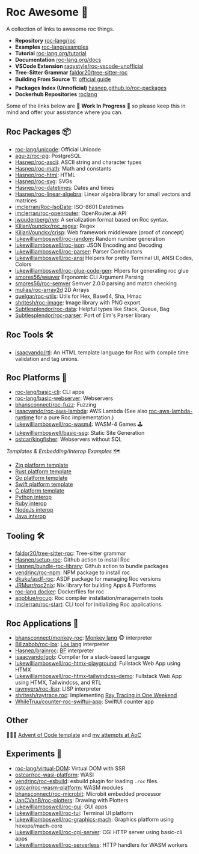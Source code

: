 
# Roc Awesome 🤘

A collection of links to awesome roc things. 

- **Repository** [roc-lang/roc](https://github.com/roc-lang/roc)
- **Examples** [roc-lang/examples](https://github.com/roc-lang/examples)
- **Tutorial** [roc-lang.org/tutorial](https://www.roc-lang.org/tutorial)
- **Documentation** [roc-lang.org/docs](https://www.roc-lang.org/docs)
- **VSCode Extension** [raqystyle/roc-vscode-unofficial](https://github.com/raqystyle/roc-vscode-unofficial)
- **Tree-Sitter Grammar** [faldor20/tree-sitter-roc](https://github.com/faldor20/tree-sitter-roc)
- **Building From Source** 🏗️ [official guide](https://github.com/roc-lang/roc/blob/main/BUILDING_FROM_SOURCE.md)
- **Packages Index (Unnoficial)** [hasnep.github.io/roc-packages](https://hasnep.github.io/roc-packages/)
- **Dockerhub Repositories** [roclang](https://hub.docker.com/repositories/roclang)

Some of the links below are 🚧 **Work In Progress** 🚧 so please keep this in mind and offer your assistance where you can.

## Roc Packages 📦
- [roc-lang/unicode](https://github.com/roc-lang/unicode): Official Unicode
- [agu-z/roc-pg](https://github.com/agu-z/roc-pg): PostgreSQL
- [Hasnep/roc-ascii](https://github.com/Hasnep/roc-ascii): ASCII string and character types
- [Hasnep/roc-math](https://github.com/Hasnep/roc-math): Math and constants
- [Hasnep/roc-html](https://github.com/Hasnep/roc-html): HTML
- [Hasnep/roc-svg](https://github.com/Hasnep/roc-svg): SVGs
- [Hasnep/roc-datetimes](https://github.com/hasnep/roc-datetimes): Dates and times
- [Hasnep/roc-linear-algebra](https://github.com/Hasnep/roc-linear-algebra): Linear algebra library for small vectors and matrices
- [imclerran/Roc-IsoDate](https://github.com/imclerran/Roc-IsoDate): ISO-8601 Datetimes
- [imclerran/roc-openrouter](https://github.com/imclerran/roc-openrouter): OpenRouter.ai API
- [jwoudenberg/rvn](https://github.com/jwoudenberg/rvn): A serialization format based on Roc syntax.
- [KilianVounckx/roc_regex](https://github.com/KilianVounckx/roc_regex): Regex
- [KilianVounckx/crisp](https://github.com/KilianVounckx/crisp): Web framework middleware (proof of concept)
- [lukewilliamboswell/roc-random](https://github.com/lukewilliamboswell/roc-random): Random number generation
- [lukewilliamboswell/roc-json](https://github.com/lukewilliamboswell/roc-json): JSON Encoding and Decoding
- [lukewilliamboswell/roc-parser](https://github.com/lukewilliamboswell/roc-parser): Parser Combinators
- [lukewilliamboswell/roc-ansi](https://github.com/lukewilliamboswell/roc-ansi) Helpers for pretty Terminal UI, ANSI Codes, Colors
- [lukewilliamboswell/roc-glue-code-gen](https://github.com/lukewilliamboswell/roc-glue-code-gen): Hlpers for generating roc glue
- [smores56/weaver](https://github.com/smores56/weaver) Ergonomic CLI Argument Parsing
- [smores56/roc-semver](https://github.com/smores56/roc-semver) Semver 2.0.0 parsing and match checking
- [mulias/roc-array2d](https://github.com/mulias/roc-array2d) 2D Arrays
- [quelgar/roc-utils](https://github.com/quelgar/roc-utils): Utils for Hex, Base64, Sha, Hmac
- [shritesh/roc-image](https://github.com/shritesh/roc-image): Image library with PNG export.
- [Subtlesplendor/roc-data](https://github.com/Subtlesplendor/roc-data): Helpful types like Stack, Queue, Bag
- [Subtlesplendor/roc-parser](https://github.com/Subtlesplendor/roc-parser): Port of Elm's Parser library

## Roc Tools 🛠️
- [isaacvando/rtl](https://github.com/isaacvando/rtl): An HTML template language for Roc with compile time validation and tag unions.

## Roc Platforms 🏢
- [roc-lang/basic-cli](https://github.com/roc-lang/basic-cli): CLI apps
- [roc-lang/basic-webserver](https://github.com/roc-lang/basic-webserver): Webservers
- [bhansconnect/roc-fuzz](https://github.com/bhansconnect/roc-fuzz): Fuzzing
- [isaacvando/roc-aws-lambda](https://github.com/isaacvando/roc-aws-lambda): AWS Lambda (See also [roc-aws-lambda-runtime](https://github.com/isaacvando/roc-aws-lambda-runtime) for a pure Roc implementation.)
- [lukewilliamboswell/roc-wasm4](https://github.com/lukewilliamboswell/roc-wasm4): WASM-4 Games 🕹️
- [lukewilliamboswell/basic-ssg](https://github.com/lukewilliamboswell/basic-ssg): Static Site Generation
- [ostcar/kingfisher](https://github.com/ostcar/kingfisher): Webservers without SQL

*Templates & Embedding/Interop Examples* 🗺
- [Zig platform template](https://github.com/lukewilliamboswell/roc-platform-template-zig)
- [Rust platform template](https://github.com/lukewilliamboswell/roc-platform-template-rust)
- [Go platform template](https://github.com/lukewilliamboswell/roc-platform-template-go)
- [Swift platform template](https://github.com/lukewilliamboswell/roc-platform-template-swift)
- [C platform template](https://github.com/lukewilliamboswell/roc-platform-template-c)
- [Python interop](https://github.com/roc-lang/roc/tree/main/examples/python-interop)
- [Ruby interop](https://github.com/roc-lang/roc/tree/main/examples/ruby-interop)
- [NodeJs interop](https://github.com/roc-lang/roc/tree/main/examples/nodejs-interop)
- [Java interop](https://github.com/roc-lang/roc/tree/main/examples/jvm-interop)

## Tooling 🛠️

- [faldor20/tree-sitter-roc](https://github.com/faldor20/tree-sitter-roc): Tree-sitter grammar
- [Hasnep/setup-roc](https://github.com/Hasnep/setup-roc): Github action to install Roc
- [Hasnep/bundle-roc-library](https://github.com/Hasnep/bundle-roc-library): Github action to bundle packages
- [vendrinc/roc-npm](https://github.com/vendrinc/roc-npm/): NPM package to install roc
- [dkuku/asdf-roc](https://github.com/dkuku/asdf-roc): ASDF package for managing Roc versions
- [JRMurr/roc2nix](https://github.com/JRMurr/roc2nix): Nix library for building Apps & Platforms
- [roc-lang docker](https://github.com/roc-lang/roc/tree/main/docker): Dockerfiles for roc
- [appblue/rocup](https://github.com/appblue/rocup): Roc compiler installation/managemetn tools
- [imclerran/roc-start](https://github.com/imclerran/roc-start): CLI tool for initializing Roc applications.

## Roc Applications 💾

- [bhansconnect/monkey-roc](https://github.com/bhansconnect/monkey-roc): [Monkey lang](https://monkeylang.org) 🐵 interpreter
- [Billzabob/roc-lox](https://github.com/Billzabob/roc-lox): [Lox lang](https://craftinginterpreters.com/contents.html) interpreter
- [Hasnep/brainroc](https://github.com/Hasnep/brainroc): [BF](https://en.wikipedia.org/wiki/Brainfuck) interpreter
- [isaacvando/gob](https://github.com/isaacvando/gob): Compiler for a stack-based language
- [lukewilliamboswell/roc-htmx-playground](https://github.com/lukewilliamboswell/roc-htmx-playground): Fullstack Web App using HTMX
- [lukewilliamboswell/roc-htmx-tailwindcss-demo](https://github.com/lukewilliamboswell/roc-htmx-tailwindcss-demo): Fullstack Web App using HTMX, Tailwindcss, and RTL
- [raymyers/roc-lisp](https://github.com/raymyers/roc-lisp): LISP interpreter
- [shritesh/raytrace.roc](https://github.com/shritesh/raytrace.roc): Implementing [Ray Tracing in One Weekend](https://raytracing.github.io)
- [WhileTruu/counter-roc-swiftui-app](https://github.com/WhileTruu/counter-roc-swiftui-app): SwiftUI counter app

## Other

🎄🎁🎄 [Advent of Code template](https://github.com/lukewilliamboswell/aoc-template) and [my attempts at AoC](https://github.com/lukewilliamboswell/aoc)

## Experiments 🔭
- [roc-lang/virtual-DOM](https://github.com/roc-lang/roc/tree/main/examples/virtual-dom-wip): Virtual DOM with SSR
- [ostcar/roc-wasi-platform](https://github.com/ostcar/roc-wasi-platform): WASI
- [vendrinc/roc-esbuild](https://github.com/vendrinc/roc-esbuild): esbuild plugin for loading `.roc` files.
- [ostcar/roc-wasm-platform](https://github.com/ostcar/roc-wasm-platform): WASM modules
- [bhansconnect/roc-microbit](https://github.com/bhansconnect/roc-microbit): Microbit embedded processor
- [JanCVanB/roc-plotters](https://github.com/JanCVanB/roc-plotters): Drawing with Plotters
- [lukewilliamboswell/roc-gui](https://github.com/lukewilliamboswell/roc-gui): GUI apps
- [lukewilliamboswell/roc-tui](https://github.com/lukewilliamboswell/roc-tui): Terminal UI platform
- [lukewilliamboswell/roc-graphics-mach](https://github.com/lukewilliamboswell/roc-graphics-mach): Graphics platform using hexops/mach-core
- [lukewilliamboswell/roc-cgi-server](https://github.com/lukewilliamboswell/roc-cgi-server): CGI HTTP server using basic-cli apps 
- [lukewilliamboswell/roc-serverless](https://github.com/lukewilliamboswell/roc-serverless): HTTP handlers for WASM workers
 
